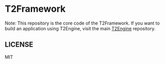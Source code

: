 # T2Framework

Note: This repository is the core code of the T2Framework. If you want to build an application using T2Engine, visit the main [T2Engine](https://github.com/phpmarket/t2-engine) repository.

## LICENSE

MIT
